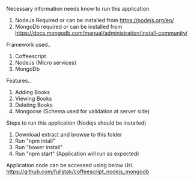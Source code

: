 Necessary information needs know to run this application
1. NodeJs Required or can be installed from https://nodejs.org/en/
2. MongoDb required or can be installed from https://docs.mongodb.com/manual/administration/install-community/

Framework used..
1. Coffeescript
2. NodeJs (Micro services)
3. MongoDb

Features..

1. Adding Books
2. Viewing Books
3. Deleting Books
4. Mongoose (Schema used for validation at server side)

Steps to run this application (Nodejs should be installed)

1. Download extract and browse to this folder
2. Run "npm intall"
3. Run "bower install"
4. Run "npm start" (Application will run as expected)

Application code can be accessed using below Url.
https://github.com/fullstak/coffeescript_nodejs_mongodb
